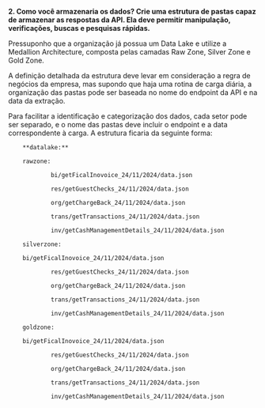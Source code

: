 **2. Como você armazenaria os dados? Crie uma estrutura de pastas capaz de armazenar as respostas da API. Ela deve permitir manipulação, verificações, buscas e pesquisas rápidas.**

Pressuponho que a organização já possua um Data Lake e utilize a Medallion Architecture, composta pelas camadas Raw Zone, Silver Zone e Gold Zone.	

A definição detalhada da estrutura deve levar em consideração a regra de negócios da empresa, mas supondo que haja uma rotina de carga diária, a organização das pastas pode ser baseada no nome do endpoint da API e na 		data da extração.

Para facilitar a identificação e categorização dos dados, cada setor pode ser 	separado, e o nome das pastas deve incluir o endpoint e a data correspondente 	à carga. A estrutura ficaria da seguinte forma:

		**datalake:**

		rawzone: 
		
                bi/getFicalInovoice_24/11/2024/data.json
                
                res/getGuestChecks_24/11/2024/data.json
                
                org/getChargeBack_24/11/2024/data.json
                
                trans/getTransactions_24/11/2024/data.json
                
                inv/getCashManagementDetails_24/11/2024/data.json
            
		silverzone:
		
		bi/getFicalInovoice_24/11/2024/data.json
                
                res/getGuestChecks_24/11/2024/data.json
                
                org/getChargeBack_24/11/2024/data.json
                
                trans/getTransactions_24/11/2024/data.json
                
                inv/getCashManagementDetails_24/11/2024/data.json

		goldzone:
		
		bi/getFicalInovoice_24/11/2024/data.json
                
                res/getGuestChecks_24/11/2024/data.json
                
                org/getChargeBack_24/11/2024/data.json
                
                trans/getTransactions_24/11/2024/data.json
                
                inv/getCashManagementDetails_24/11/2024/data.json
